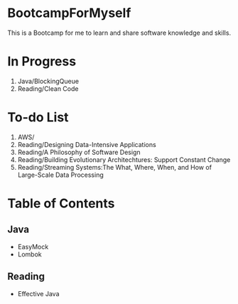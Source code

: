 # BootcampForMyself
This is a Bootcamp for me to learn and share software knowledge and skills.

# In Progress
1. Java/BlockingQueue
1. Reading/Clean Code

# To-do List
1. AWS/
1. Reading/Designing Data-Intensive Applications
1. Reading/A Philosophy of Software Design
1. Reading/Building Evolutionary Architechtures: Support Constant Change
1. Reading/Streaming Systems:The What, Where, When, and How of Large-Scale Data Processing

# Table of Contents
## Java
- EasyMock
- Lombok
## Reading
- Effective Java

